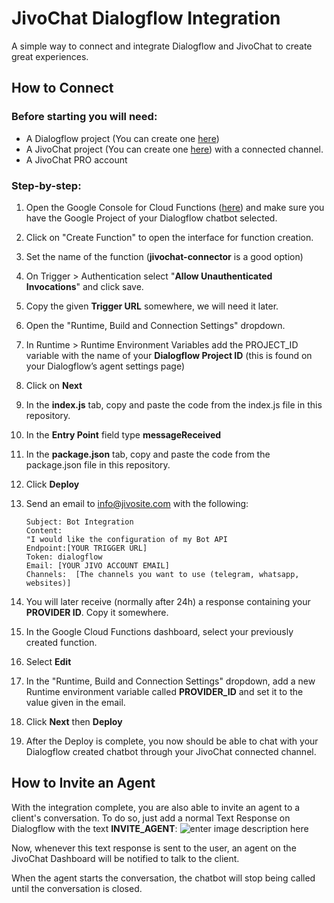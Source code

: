 # JivoChat Dialogflow Integration  
A simple way to connect and integrate Dialogflow and JivoChat to create great experiences.

## How to Connect

### Before starting you will need:
 - A Dialogflow project (You can create one [here](https://dialogflow.cloud.google.com/))
 - A JivoChat project  (You can create one [here](https://www.jivochat.com.br/?partner_id=34947)) with a connected channel.
 - A JivoChat PRO account

### Step-by-step:

1. Open the Google Console for Cloud Functions ([here](https://console.cloud.google.com/functions)) and make sure you have the Google Project of your Dialogflow chatbot selected.

2. Click on "Create Function" to open the interface for function creation.

3. Set the name of the function (**jivochat-connector** is a good option)

4. On Trigger > Authentication select "**Allow Unauthenticated Invocations**" and click save.
5. Copy the given **Trigger URL** somewhere, we will need it later.

6. Open the "Runtime, Build and Connection Settings" dropdown.

7.  In Runtime > Runtime Environment Variables add the PROJECT_ID variable with the name of your **Dialogflow Project ID** (this is found on your Dialogflow’s agent settings page)
8. Click on **Next**
9. In the **index.js** tab, copy and paste the code from the index.js file in this repository.
10. In the **Entry Point** field type **messageReceived**
11. In the **package.json** tab, copy and paste the code from the package.json file in this repository.
12. Click **Deploy**
13. Send an email to info@jivosite.com with the following:
		
		Subject: Bot Integration
		Content:
		"I would like the configuration of my Bot API
		Endpoint:[YOUR TRIGGER URL]
		Token: dialogflow  
		Email: [YOUR JIVO ACCOUNT EMAIL]
		Channels:  [The channels you want to use (telegram, whatsapp, websites)]
14. You will later receive (normally after 24h) a response containing your **PROVIDER ID**. Copy it somewhere.
15. In the Google Cloud Functions dashboard, select your previously created function.
16. Select **Edit**
17. In the "Runtime, Build and Connection Settings" dropdown, add a new Runtime environment variable called **PROVIDER_ID** and set it to the value given in the email.
18. Click **Next** then **Deploy**
19. After the Deploy is complete, you now should be able to chat with your Dialogflow created chatbot through your JivoChat connected channel.


## How to Invite an Agent

With the integration complete, you are also able to invite an agent to a client's conversation. To do so, just add a normal Text Response on Dialogflow with the text **INVITE_AGENT**:
![enter image description here](https://i.imgur.com/1jW9x9h.png)

Now, whenever this text response is sent to the user, an agent on the JivoChat Dashboard will be notified to talk to the client.

When the agent starts the conversation, the chatbot will stop being called until the conversation is closed.
